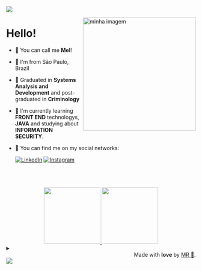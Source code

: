 <img src="https://capsule-render.vercel.app/api?type=Waving&color=ef95ae&fontColor=ef95ae&height=70&section=header" />

<p align="left">
<img align="right" alt="minha imagem" width="300" src="https://media.discordapp.net/attachments/929899914836738061/1105261250348339370/ffbb0050d9b94168ebe7dd8a7d09374a.gif">
<h1>Hello!</h1>

- 🌸 You can call me **Mel**!

- 📍 I'm from São Paulo, Brazil

- 🍧 Graduated in **Systems Analysis and Development** and post-graduated in **Criminology**

- 🫧 I'm currently learning **FRONT END** technologys, **JAVA** and studying about **INFORMATION SECURITY**.

- 🧁 You can find me on my social networks:

  [![LinkedIn](https://img.shields.io/badge/-LinkedIn-000?style=for-the-badge&logo=linkedin&logoColor=ef95ae&color=FFFFFF)](https://www.linkedin.com/in/melissa-ralla/)
[![Instagram](https://img.shields.io/badge/-Instagram-000?style=for-the-badge&logo=instagram&logoColor=ef95ae&color=FFFFFF)](https://instagram.com/mellralla)
</p>

<br>
<br>
<br>

<div align="center">
  <a href="https://github.com/loeycism">
          <! -- github stats-->
    <img height="150em" src="https://github-readme-stats.vercel.app/api?username=mellralla&count_private=true&include_all_commits=true&show_icons=false&&title_color=ef95ae&text_color=ef95ae&bg_color=FFFFFF&cache_seconds=1800&locale=en&hide_border=false&show_owner=true">
           <! -- language use -->
    <img height="150em" src="https://github-readme-stats.vercel.app/api/top-langs/?username=mellralla&theme=ayu-mirage&hide_border=false&&layout=compact&title_color=ef95ae&text_color=ef95ae&bg_color=FFFFFF&cache_seconds=1800&locale=en">
    
  </a>
</div>

<details align="left">
  <summary></summary>
  - Badges by <a href="https://shields.io/">shields.io</a><br>
  - GitHub Stats by <a href="https://github.com/anuraghazra/github-readme-stats">anuraghazra</a><br>
  - Inspired by <a href="https://github.com/elidianaandrade">EA</a><br>
</details>
 
<div align="right">Made with <strong>love</strong> by <a href="https://github.com/mellralla">MR 🌸</a>.</div>

<img src="https://capsule-render.vercel.app/api?type=Waving&color=ef95ae&fontColor=ef95ae&height=70&section=footer&animation=fadeIn" />
